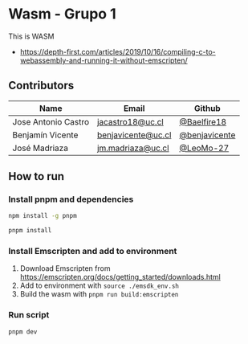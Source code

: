 # Wasm - Grupo 1

This is WASM

- https://depth-first.com/articles/2019/10/16/compiling-c-to-webassembly-and-running-it-without-emscripten/

## Contributors

| Name                | Email              | Github                                           |
| ------------------- | ------------------ | ------------------------------------------------ |
| Jose Antonio Castro | jacastro18@uc.cl   | [@Baelfire18](https://github.com/Baelfire18)     |
| Benjamín Vicente    | benjavicente@uc.cl | [@benjavicente](https://github.com/benjavicente) |
| José Madriaza       | jm.madriaza@uc.cl  | [@LeoMo-27](https://github.com/LeoMo-27)         |

## How to run

### Install pnpm and dependencies

```bash
npm install -g pnpm
```

```bash
pnpm install
```

### Install Emscripten and add to environment

1. Download Emscripten from <https://emscripten.org/docs/getting_started/downloads.html>
2. Add to environment with `source ./emsdk_env.sh`
3. Build the wasm with `pnpm run build:emscripten`

### Run script

```bash
pnpm dev
```
